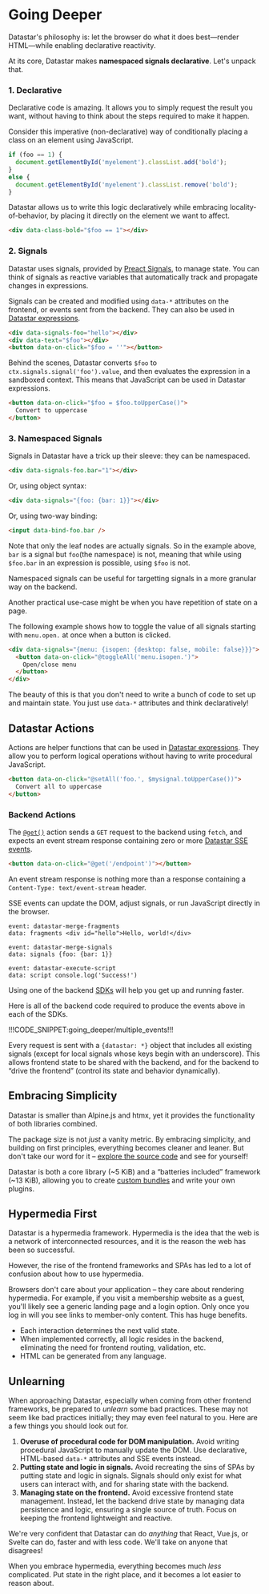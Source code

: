 # Going Deeper

Datastar's philosophy is: let the browser do what it does best—render HTML—while enabling declarative reactivity.

At its core, Datastar makes __namespaced signals declarative__. Let's unpack that.

### 1. Declarative

Declarative code is amazing. It allows you to simply request the result you want, without having to think about the steps required to make it happen.

Consider this imperative (non-declarative) way of conditionally placing a class on an element using JavaScript.

```js
if (foo == 1) {
  document.getElementById('myelement').classList.add('bold');
}
else {
  document.getElementById('myelement').classList.remove('bold');
}
```

Datastar allows us to write this logic declaratively while embracing locality-of-behavior, by placing it directly on the element we want to affect.

```html
<div data-class-bold="$foo == 1"></div>
```

### 2. Signals

Datastar uses signals, provided by [Preact Signals](https://preactjs.com/guide/v10/signals/), to manage state. You can think of signals as reactive variables that automatically track and propagate changes in expressions.

Signals can be created and modified using `data-*` attributes on the frontend, or events sent from the backend. They can also be used in [Datastar expressions](/guide/datastar_expressions).

```html
<div data-signals-foo="hello"></div>
<div data-text="$foo"></div>
<button data-on-click="$foo = ''"></button>
```

Behind the scenes, Datastar converts `$foo` to `ctx.signals.signal('foo').value`, and then evaluates the expression in a sandboxed context. This means that JavaScript can be used in Datastar expressions.

```html
<button data-on-click="$foo = $foo.toUpperCase()">
  Convert to uppercase
</button>
```

### 3. Namespaced Signals

Signals in Datastar have a trick up their sleeve: they can be namespaced. 

```html
<div data-signals-foo.bar="1"></div>
```

Or, using object syntax:

```html
<div data-signals="{foo: {bar: 1}}"></div>
```

Or, using two-way binding:

```html
<input data-bind-foo.bar />
```

Note that only the leaf nodes are actually signals. So in the example above, `bar` is a signal but `foo`(the namespace) is not, meaning that while using `$foo.bar` in an expression is possible, using `$foo` is not.

Namespaced signals can be useful for targetting signals in a more granular way on the backend.

Another practical use-case might be when you have repetition of state on a page. 

The following example shows how to toggle the value of all signals starting with `menu.open.` at once when a button is clicked.

```html
<div data-signals="{menu: {isopen: {desktop: false, mobile: false}}}">
  <button data-on-click="@toggleAll('menu.isopen.')">
    Open/close menu
  </button>
</div>
```

The beauty of this is that you don't need to write a bunch of code to set up and maintain state. You just use `data-*` attributes and think declaratively!

## Datastar Actions

Actions are helper functions that can be used in [Datastar expressions](/guide/datastar_expressions). They allow you to perform logical operations without having to write procedural JavaScript.

```html
<button data-on-click="@setAll('foo.', $mysignal.toUpperCase())">
  Convert all to uppercase
</button>
```

### Backend Actions

The [`@get()`](/reference/action_plugins#get) action sends a `GET` request to the backend using `fetch`, and expects an event stream response containing zero or more [Datastar SSE events](/reference/sse_events).

```html
<button data-on-click="@get('/endpoint')"></button>
```

An event stream response is nothing more than a response containing a `Content-Type: text/event-stream` header.

SSE events can update the DOM, adjust signals, or run JavaScript directly in the browser.

```
event: datastar-merge-fragments
data: fragments <div id="hello">Hello, world!</div>

event: datastar-merge-signals
data: signals {foo: {bar: 1}}

event: datastar-execute-script
data: script console.log('Success!')
```

Using one of the backend [SDKs](/reference/sdks) will help you get up and running faster.

Here is all of the backend code required to produce the events above in each of the SDKs.

!!!CODE_SNIPPET:going_deeper/multiple_events!!!

Every request is sent with a `{datastar: *}` object that includes all existing signals (except for local signals whose keys begin with an underscore). This allows frontend state to be shared with the backend, and for the backend to “drive the frontend” (control its state and behavior dynamically).

## Embracing Simplicity

Datastar is smaller than Alpine.js and htmx, yet it provides the functionality of both libraries combined.

The package size is not _just_ a vanity metric. By embracing simplicity, and building on first principles, everything becomes cleaner and leaner. But don't take our word for it – [explore the source code](https://github.com/starfederation/datastar/tree/main) and see for yourself!

Datastar is both a core library (~5 KiB) and a “batteries included” framework (~13 KiB), allowing you to create [custom bundles](/bundler) and write your own plugins.

## Hypermedia First

Datastar is a hypermedia framework. Hypermedia is the idea that the web is a network of interconnected resources, and it is the reason the web has been so successful.

However, the rise of the frontend frameworks and SPAs has led to a lot of confusion about how to use hypermedia.

Browsers don't care about your application – they care about rendering hypermedia. For example, if you visit a membership website as a guest, you'll likely see a generic landing page and a login option. Only once you log in will you see links to member-only content. This has huge benefits.

- Each interaction determines the next valid state.
- When implemented correctly, all logic resides in the backend, eliminating the need for frontend routing, validation, etc.
- HTML can be generated from any language.

## Unlearning

When approaching Datastar, especially when coming from other frontend frameworks, be prepared to _unlearn_ some bad practices. These may not seem like bad practices initially; they may even feel natural to you. Here are a few things you should look out for.

1. __Overuse of procedural code for DOM manipulation.__ Avoid writing procedural JavaScript to manually update the DOM. Use declarative, HTML-based `data-*` attributes and SSE events instead.
2. __Putting state and logic in signals.__ Avoid recreating the sins of SPAs by putting state and logic in signals. Signals should only exist for what users can interact with, and for sharing state with the backend.
3. __Managing state on the frontend.__ Avoid excessive frontend state management. Instead, let the backend drive state by managing data persistence and logic, ensuring a single source of truth. Focus on keeping the frontend lightweight and reactive.

We're very confident that Datastar can do _anything_ that React, Vue.js, or Svelte can do, faster and with less code. We'll take on anyone that disagrees!

When you embrace hypermedia, everything becomes much _less_ complicated. Put state in the right place, and it becomes a lot easier to reason about.
